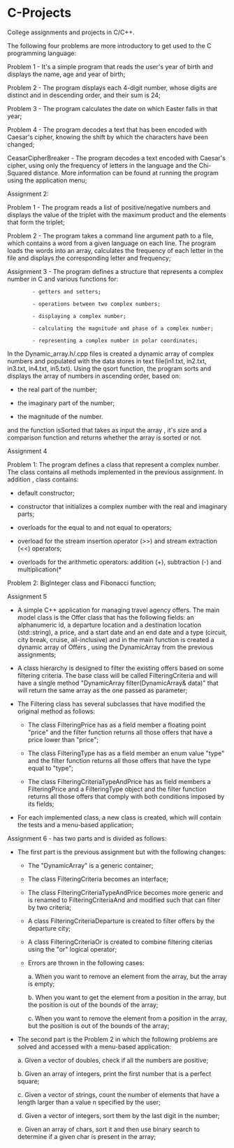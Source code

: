 # C-Projects
College assignments and projects in C/C++.



The following four problems are more introductory to get used to the C programming language:

Problem 1 - It's a simple program that reads the user's year of birth and displays the name, age and year of birth;

Problem 2 - The program displays each 4-digit number, whose digits are distinct and in descending order, and their sum is 24;

Problem 3 - The program calculates the date on which Easter falls in that year;

Problem 4 - The program decodes a text that has been encoded with Caesar's cipher, knowing the shift by which the characters have been changed;


CeasarCipherBreaker - The program decodes a text encoded with Caesar's cipher, using only the frequency of letters in the language and the Chi-Squared distance. More information can be found at running the program using the application menu;


Assignment 2:

  Problem 1 - The program reads a list of positive/negative numbers and displays the value of the triplet with the maximum product and the elements that form the triplet;
  
  Problem 2 - The program takes a command line argument path to a file, which contains a word from a given language on each line. The program loads the words into an array, calculates the frequency of each letter in the file and displays the corresponding letter and frequency;
 
 
Assignment 3 - The program defines a structure that represents a complex number in C and various functions for:

            - getters and setters;
            
            - operations between two complex numbers;
            
            - displaying a complex number;
            
            - calculating the magnitude and phase of a complex number;
            
            - representing a complex number in polar coordinates; 
            
In the Dynamic_array.h/.cpp files is created a dynamic array of complex numbers and populated with the data stores in text file(in1.txt, in2.txt, in3.txt, in4.txt, in5.txt). Using the qsort function, the program sorts and displays the array of numbers in ascending order, based on:

  - the real part of the number;

  - the imaginary part of the number;

  - the magnitude of the number.

and the function isSorted that takes as input the array , it's size and a comparison function and returns whether the array is sorted or not.


Assignment 4

  Problem 1: The program defines a class that represent a complex number. The class contains all methods implemented in the previous assignment. In addition , class contains:
  
  - default constructor;
  
  - constructor that initializes a complex number with the real and imaginary parts;

  - overloads for the equal to and not equal to operators;

  - overload for the stream insertion operator (>>) and stream extraction (<<) operators;

  - overloads for the arithmetic operators: addition (+), subtraction (-) and multiplication(*
  
  Problem 2: BigInteger class and Fibonacci function;


Assignment 5 
- A simple  C++ application for managing travel agency offers. The main model class is the Offer class that has the following fields: an alphanumeric id, a departure location and a destination location (std::string), a price, and a start date and an end date and a type (circuit, city break, cruise, all-inclusive) and in the main function is created a dynamic array of Offers , using the DynamicArray from the previous assignments;
              
- A class hierarchy is designed to filter the existing offers based on some filtering criteria. The base class will be called FilteringCriteria and will have a single method "DynamicArray filter(DynamicArray& data)" that will return the same array as the one passed as parameter;
              
- The Filtering class has several subclasses that have modified the original method as follows: 
  
  - The class FilteringPrice has as a field member a floating point "price" and the filter function returns all those offers that have a price lower than "price";

  - The class FilteringType has as a field member an enum value "type" and the filter function returns all those offers that have the type equal to "type";

  - The class FilteringCriteriaTypeAndPrice has as field members a FilteringPrice and a FilteringType object and the filter function returns all those offers that comply with both conditions imposed by its fields;

- For each implemented class, a new class is created, which will contain the tests and a menu-based application;


Assignment 6 - has two parts and is divided as follows:
  - The first part is the previous assignment but with the following changes:
    
    - The "DynamicArray" is a generic container;
    
    - The class FilteringCriteria becomes an interface;

    - The class FilteringCriteriaTypeAndPrice becomes more generic and is renamed to FilteringCriteriaAnd and modified such that can filter by two criteria;

    - A class FilteringCriteriaDeparture is created to filter offers by the departure city;

    - A class FilteringCriteriaOr is created to combine filtering citerias using the "or" logical operator;

     - Errors are thrown in the following cases:
     
        a.	When you want to remove an element from the array, but the array is empty;
        
        b.	When you want to get the element from a position in the array, but the position is out of the bounds of the array;
        
        c.	When you want to remove the element from a position in the array, but the position is out of the bounds of the array;
        

   - The second part is the Problem 2 in which the following problems are solved and accessed with a menu-based application:
    
        a.	Given a vector of doubles, check if all the numbers are positive;
       
        b.	Given an array of integers, print the first number that is a perfect square;
        
        c.	Given a vector of strings, count the number of elements that have a length larger than a value n specified by the user;
        
        d.	Given a vector of integers, sort them by the last digit in the number;
        
        e.	Given an array of chars, sort it and then use binary search to determine if a given char is present in the array;
